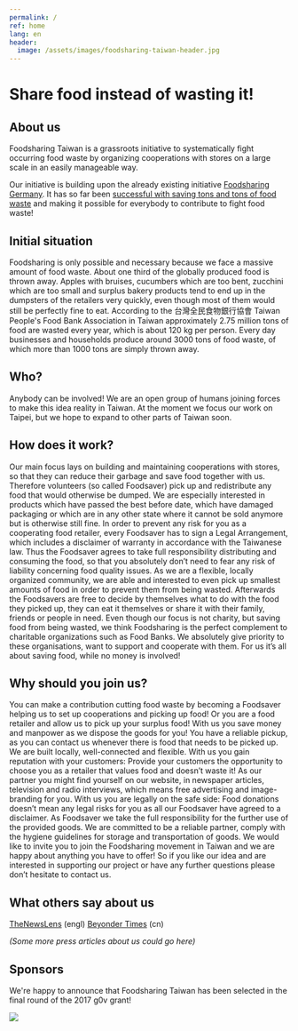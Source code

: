 ```yaml
---
permalink: /
ref: home
lang: en
header:
  image: /assets/images/foodsharing-taiwan-header.jpg
---
```



# Share food instead of wasting it!

## About us

Foodsharing Taiwan is a grassroots initiative to systematically fight occurring food waste by organizing cooperations with stores on a large scale in an easily manageable way.

Our initiative is building upon the already existing initiative [Foodsharing Germany](https://foodsharing.de). It has so far been [successful with saving tons and tons of food waste](https://en.wikipedia.org/wiki/Foodsharing.de) and making it possible for everybody to contribute to fight food waste!

## Initial situation

Foodsharing is only possible and necessary because we face a massive amount of food waste. About one third of the globally produced food is thrown away. Apples with bruises, cucumbers which are too bent, zucchini which are too small and surplus bakery products tend to end up in the dumpsters of the retailers very quickly, even though most of them would still be perfectly fine to eat.  According to the 台灣全民食物銀行協會 Taiwan People's Food Bank Association in Taiwan approximately 2.75 million tons of food are wasted every year, which is about 120 kg per person. Every day businesses and households produce around 3000 tons of food waste, of which more than 1000 tons are simply thrown away.

## Who?

Anybody can be involved! We are an open group of humans joining forces to make this idea reality in Taiwan. At the moment we focus our work on Taipei, but we hope to expand to other parts of Taiwan soon.

## How does it work?

Our main focus lays on building and maintaining cooperations with stores, so that they can reduce their garbage and save food together with us. Therefore volunteers (so called Foodsaver) pick up and redistribute any food that would otherwise be dumped. We are especially interested in products which have passed the best before date, which have damaged packaging or which are in any other state where it cannot be sold anymore but is otherwise still fine. In order to prevent any risk for you as a cooperating food retailer, every Foodsaver has to sign a Legal Arrangement, which includes a disclaimer of warranty in accordance with the Taiwanese law. Thus the Foodsaver agrees to take full responsibility distributing and consuming the food, so that you absolutely don’t need to fear any risk of liability concerning food quality issues. As we are a flexible, locally organized community, we are able and interested to even pick up smallest amounts of food in order to prevent them from being wasted. Afterwards the Foodsavers are free to decide by themselves what to do with the food they picked up, they can eat it themselves or share it with their family, friends or people in need.  Even though our focus is not charity, but saving food from being wasted, we think Foodsharing is the perfect complement to charitable organizations such as Food Banks. We absolutely give priority to these organisations, want to support and cooperate with them. For us it’s all about saving food, while no money is involved!

## Why should you join us?

You can make a contribution cutting food waste by becoming a Foodsaver helping us to set up cooperations and picking up food! Or you are a food retailer and allow us to pick up your surplus food! With us you save money and manpower as we dispose the goods for you! You have a reliable pickup, as you can contact us whenever there is food that needs to be picked up. We are built locally, well-connected and flexible. With us you gain reputation with your customers: Provide your customers the opportunity to choose you as a retailer that values food and doesn’t waste it! As our partner you might find yourself on our website, in newspaper articles, television and radio interviews, which means free advertising and image-branding for you. With us you are legally on the safe side: Food donations doesn’t mean any legal risks for you as all our Foodsaver have agreed to a disclaimer. As Foodsaver we take the full responsibility for the further use of the provided goods. We are committed to be a reliable partner, comply with the hygiene guidelines for storage and transportation of goods.
We would like to invite you to join the Foodsharing movement in Taiwan and we are happy about anything you have to offer!  So if you like our idea and are interested in supporting our project or have any further questions please don’t hesitate to contact us.

## What others say about us

[TheNewsLens](https://international.thenewslens.com/article/69949) (engl)
[Beyonder Times](http://beyondertimes.com/?p=1036) (cn)

_(Some more press articles about us could go here)_

## Sponsors

We're happy to announce that Foodsharing Taiwan has been selected in the final round of the 2017 g0v grant!

![](https://grants.g0v.tw/images/power/poweredby-long.svg)
